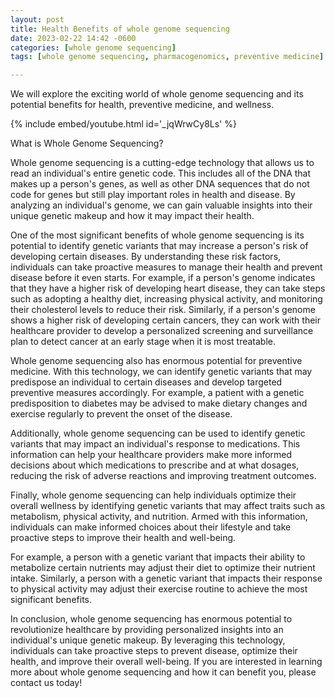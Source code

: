 ```yaml
---
layout: post
title: Health Benefits of whole genome sequencing
date: 2023-02-22 14:42 -0600
categories: [whole genome sequencing]
tags: [whole genome sequencing, pharmacogenomics, preventive medicine]

---
```




We will explore the exciting world of whole genome sequencing and its potential benefits for health, preventive medicine, and wellness.

{% include embed/youtube.html id='_jqWrwCy8Ls' %}


What is Whole Genome Sequencing?

Whole genome sequencing is a cutting-edge technology that allows us to read an individual's entire genetic code. This includes all of the DNA that makes up a person's genes, as well as other DNA sequences that do not code for genes but still play important roles in health and disease. By analyzing an individual's genome, we can gain valuable insights into their unique genetic makeup and how it may impact their health.

One of the most significant benefits of whole genome sequencing is its potential to identify genetic variants that may increase a person's risk of developing certain diseases. By understanding these risk factors, individuals can take proactive measures to manage their health and prevent disease before it even starts.  For example, if a person's genome indicates that they have a higher risk of developing heart disease, they can take steps such as adopting a healthy diet, increasing physical activity, and monitoring their cholesterol levels to reduce their risk. Similarly, if a person's genome shows a higher risk of developing certain cancers, they can work with their healthcare provider to develop a personalized screening and surveillance plan to detect cancer at an early stage when it is most treatable.

Whole genome sequencing also has enormous potential for preventive medicine. With this technology, we can identify genetic variants that may predispose an individual to certain diseases and develop targeted preventive measures accordingly. For example, a patient with a genetic predisposition to diabetes may be advised to make dietary changes and exercise regularly to prevent the onset of the disease.

Additionally, whole genome sequencing can be used to identify genetic variants that may impact an individual's response to medications. This information can help your healthcare providers make more informed decisions about which medications to prescribe and at what dosages, reducing the risk of adverse reactions and improving treatment outcomes.

Finally, whole genome sequencing can help individuals optimize their overall wellness by identifying genetic variants that may affect traits such as metabolism, physical activity, and nutrition. Armed with this information, individuals can make informed choices about their lifestyle and take proactive steps to improve their health and well-being.

For example, a person with a genetic variant that impacts their ability to metabolize certain nutrients may adjust their diet to optimize their nutrient intake. Similarly, a person with a genetic variant that impacts their response to physical activity may adjust their exercise routine to achieve the most significant benefits.

In conclusion, whole genome sequencing has enormous potential to revolutionize healthcare by providing personalized insights into an individual's unique genetic makeup. By leveraging this technology, individuals can take proactive steps to prevent disease, optimize their health, and improve their overall well-being. If you are interested in learning more about whole genome sequencing and how it can benefit you, please contact us today!